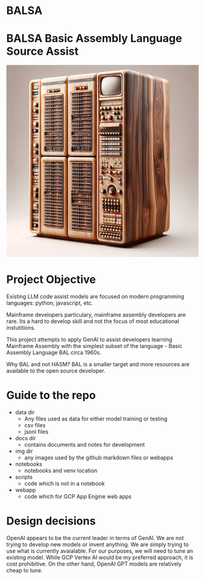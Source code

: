 # BALSA

# BALSA Basic Assembly Language Source Assist



![project img](img/DALLE_Balsa.png)

# Project Objective

Existing LLM code assist models are focused on modern programming languages: python, javascript, etc.

Mainframe developers particulary, mainframe assembly developers are rare.  Its a hard to develop skill and 
not the focus of most educational instutitions.

This project attempts to apply GenAI to assist developers learning Mainframe Assembly with the simplest
subset of the language - Basic Assembly Language BAL circa 1960s.

Why BAL and not HASM?  BAL is a smaller target and more resources are available to the open source developer.

# Guide to the repo

* data dir
    - Any files used as data for either model training or testing 
    - csv files
    - jsonl files 
* docs dir
    - contains documents and notes for development
* img dir
    - any images used by the github markdown files or webapps
* notebooks
    - notebooks and venv location
* scripts
    - code which is not in a notebook
* webapp
    - code which for GCP App Engine web apps

# Design decisions

OpenAI appears to be the current leader in terms of GenAI.  We are not trying to develop new models or invent anything.  We
are simply trying to use what is currently avaialable.  For our purposes, we will need to tune an existing model.  While
GCP Vertex AI would be my preferred approach, it is cost prohibitive.  On the other hand, OpenAI GPT models are relatively 
cheap to tune.

